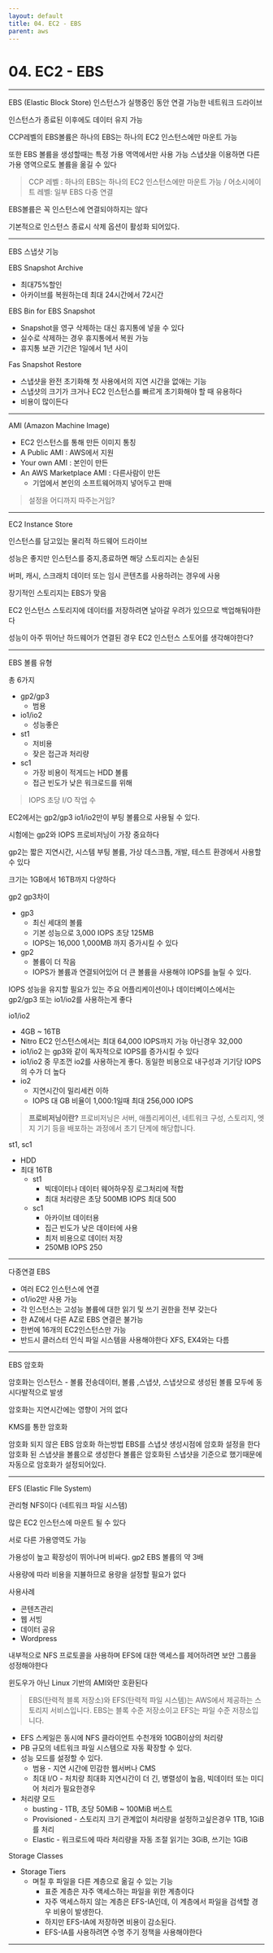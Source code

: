 ```yaml
---
layout: default
title: 04. EC2 - EBS
parent: aws
---
```

# 04. EC2 - EBS
---

EBS (Elastic Block Store)
인스턴스가 실행중인 동안 연결 가능한 네트워크 드라이브

인스턴스가 종료된 이후에도 데이터 유지 가능

CCP레벨의 EBS볼륨은 하나의 EBS는 하나의 EC2 인스턴스에만 마운트 가능

또한 EBS 볼륨을 생성할때는 특정 가용 역역에서만 사용 가능
스냅샷을 이용하면 다른 가용 영역으로도 볼륨을 옮길 수 있다

>CCP 레벨 : 하나의 EBS는 하나의 EC2 인스턴스에만 마운트 가능 / 어소시에이트 레벨: 일부 EBS 다중 연결

EBS볼륨은 꼭 인스턴스에 연결되야하지는 않다

기본적으로 인스턴스 종료시 삭제 옵션이 활성화 되어있다.

---

EBS 스냅샷 기능

EBS Snapshot Archive
- 최대75%할인
- 아카이브를 복원하는데 최대 24시간에서 72시간

EBS Bin for EBS Snapshot
- Snapshot을 영구 삭제하는 대신 휴지통에 넣을 수 있다
- 실수로 삭제하는 경우 휴지통에서 복원 가능
- 휴지통 보관 기간은 1일에서 1년 사이

Fas Snapshot Restore
- 스냅샷을 완전 초기화해 첫 사용에서의 지연 시간을 없애는 기능
- 스냅샷의 크기가 크거나 EC2 인스턴스를 빠르게 초기화해야 할 때 유용하다
- 비용이 많이든다

---

AMI (Amazon Machine Image)
- EC2 인스턴스를 통해 만든 이미지 통칭
- A Public AMI : AWS에서 지원
- Your own AMI : 본인이 만든
- An AWS Marketplace AMI : 다른사람이 만든
	- 기업에서 본인의 소프트웨어까지 넣어두고 판매

>설정을 어디까지 따주는거임?

---

EC2 Instance Store

인스턴스를 담고있는 물리적 하드웨어 드라이브

성능은 좋지만  인스턴스를 중지,종료하면 해당 스토리지는 손실된

버퍼, 캐시, 스크래치 데이터 또는 임시 콘텐츠를 사용하려는 경우에 사용

장기적인 스토리지는 EBS가 맞음

EC2 인스턴스 스토리지에 데이터를 저장하려면 날아갈 우려가 있으므로 백업해둬야한다

성능이 아주 뛰어난 하드웨어가 연결된 경우 EC2 인스턴스 스토어를 생각해야한다?

---

EBS 볼륨 유형

총 6가지
- gp2/gp3
	- 범용
- io1/io2
	- 성능좋은
- st1
	- 저비용
	- 잦은 접근과 처리량
- sc1
	- 가장 비용이 적게드는 HDD 볼륨
	- 접근 빈도가 낮은 워크로드를 위해

>IOPS
>초당 I/O 작업 수


EC2에서는 gp2/gp3 io1/io2만이 부팅 볼륨으로 사용될 수 있다.

시험에는 gp2와 IOPS 프로비저닝이 가장 중요하다

gp2는 짧은 지연시간, 시스템 부팅 볼륨, 가상 데스크톱, 개발, 테스트 환경에서 사용할 수 있다

크기는 1GB에서 16TB까지 다양하다

gp2 gp3차이
- gp3
	- 최신 세대의 볼륨
	- 기본 성능으로 3,000 IOPS 초당 125MB
	- IOPS는 16,000 1,000MB 까지 증가시킬 수 있다
- gp2
	- 볼륨이 더 작음
	- IOPS가 볼륨과 연결되어있어 더 큰 볼륨을 사용해야 IOPS를 늘릴 수 있다.

IOPS 성능을 유지할 필요가 있는 주요 어플리케이션이나 데이터베이스에서는 gp2/gp3 또는 io1/io2를 사용하는게 좋다

io1/io2
- 4GB ~ 16TB
- Nitro EC2 인스턴스에서는 최대 64,000 IOPS까지 가능 아닌경우 32,000
- io1/io2 는 gp3와 같이 독자적으로 IOPS를 증가시킬 수 있다
- io1/io2 중 무조껀 io2를 사용하는게 좋다. 동일한 비용으로 내구성과 기기당 IOPS의 수가 더 높다
- io2
	- 지연시간이 밀리세컨 이하
	- IOPS 대 GB 비율이 1,000:1일때 최대 256,000 IOPS

>**프로비저닝이란?**
>프로비저닝은 서버, 애플리케이션, 네트워크 구성, 스토리지, 엣지 기기 등을 배포하는 과정에서 초기 단계에 해당합니다.


st1, sc1
- HDD
- 최대 16TB
	- st1
		- 빅데이터나 데이터 웨어하우징 로그처리에 적합
		- 최대 처리량은 초당 500MB IOPS 최대 500
	- sc1
		- 아카이브 데이터용
		- 집근 빈도가 낮은 데이터에 사용
		- 최저 비용으로 데이터 저장
		- 250MB IOPS 250 

---

다중연결 EBS
- 여러 EC2 인스턴스에 연결
- o1/io2만 사용 가능 
- 각 인스턴스는 고성능 볼륨에 대한 읽기 및 쓰기 권한을 전부 갖는다
- 한 AZ에서 다른 AZ로 EBS 연결은 불가능
- 한번에 16개의 EC2인스턴스만 가능
- 반드시 클러스터 인식 파일 시스템을 사용해야한다
  XFS, EX4와는 다름
  
---

EBS 암호화

암호화는 인스턴스 - 볼륨 전송데이터, 볼륨 ,스냅샷, 스냅샷으로 생성된 볼륨 모두에 동시다발적으로 발생

암호화는 지연시간에는 영향이 거의 없다

KMS를 통한 암호화


암호화 되지 않은 EBS 암호화 하는방법
EBS를 스냅샷 생성시점에 암호화 설정을 한다
암호화 된 스냅샷을 볼륨으로 생성한다
볼륨은 암호화된 스냅샷을 기준으로 했기때문에 자동으로 암호화가 설정되어있다.

---

EFS (Elastic FIle System)

관리형 NFS이다 (네트워크 파일 시스템)

많은 EC2 인스턴스에 마운트 될 수 있다

서로 다른 가용영역도 가능

가용성이 높고 확장성이 뛰어나며 비싸다. gp2 EBS 볼륨의 약 3배

사용량에 따라 비용을 지뷸하므로 용량을 설정할 필요가 없다

사용사례
- 콘텐츠관리
- 웹 서빙
- 데이터 공유
- Wordpress

내부적으로 NFS 프로토콜을 사용하며 EFS에 대한 액세스를 제어하려면 보안 그룹을 성정해야한다

윈도우가 아닌 Linux 기반의 AMI와만 호환된다

>EBS(탄력적 블록 저장소)와 EFS(탄력적 파일 시스템)는 AWS에서 제공하는 스토리지 서비스입니다. EBS는 블록 수준 저장소이고 EFS는 파일 수준 저장소입니다.


- EFS 스케일은 동시에 NFS 클라이언트 수천개와 10GB이상의 처리량
- PB 규모의 네트워크 파일 시스템으로 자동 확장할 수 있다.
- 성능 모드를 설정할 수 있다.
	- 범용 - 지연 시간에 민감한 웹서버나 CMS
	- 최대 I/O - 처치량 최대화 지연시간이 더 긴, 병렬성이 높음, 빅데이터 또는 미디어 처리가 필요한경우
- 처리량 모드
	- busting - 1TB, 초당 50MiB ~ 100MiB 버스트
	- Provisioned - 스토리지 크기 관계없이 처리량을 설정하고싶은경우 1TB, 1GiB를 처리
	- Elastic - 워크로드에 따라 처리량을 자동 조절
	  읽기는 3GiB, 쓰기는 1GiB


Storage Classes
- Storage Tiers
	- 며칠 후 파일을 다른 계층으로 옮길 수 있는 기능
		- 표준 계층은 자주 액세스하는 파일을 위한 계층이다
		- 자주 액세스하지 않는 계층은 EFS-IA인데, 이 계층에서 파일을 검색할 경우 비용이 발생한다.
		- 하지만 EFS-IA에 저장하면 비용이 감소된다.
		- EFS-IA를 사용하려면 수명 주기 정책을 사용해야한다

---
